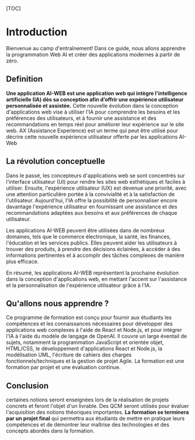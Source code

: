 [TOC]

# <b>Introduction</b> 

Bienvenue au camp d'entraînement! Dans ce guide, nous allons apprendre la programmation Web AI et créer des applications modernes à partir de zéro.


## Definition

**Une application AI-WEB est une application web qui intègre l'intelligence artificielle (IA) dès sa conception afin d’offrir une expérience utilisateur personnalisée et assistée.** Cette nouvelle évolution dans la conception d'applications web vise à utiliser l'IA pour comprendre les besoins et les préférences des utilisateurs, et à fournir une assistance et des recommandations en temps réel pour améliorer leur expérience sur le site web. AX (Assistance Experience) est un terme qui peut être utilisé pour décrire cette nouvelle expérience utilisateur offerte par les applications AI-Web 


## La révolution conceptuelle
Dans le passé, les concepteurs d'applications web se sont concentrés sur l'interface utilisateur (UI) pour rendre les sites web esthétiques et faciles à utiliser. Ensuite, l'expérience utilisateur (UX) est devenue une priorité, avec une attention particulière portée à la convivialité et à la satisfaction de l'utilisateur. Aujourd'hui, l'IA offre la possibilité de personnaliser encore davantage l'expérience utilisateur en fournissant une assistance et des recommandations adaptées aux besoins et aux préférences de chaque utilisateur. 

Les applications AI-WEB peuvent être utilisées dans de nombreux domaines, tels que le commerce électronique, la santé, les finances, l'éducation et les services publics. Elles peuvent aider les utilisateurs à trouver des produits, à prendre des décisions éclairées, à accéder à des informations pertinentes et à accomplir des tâches complexes de manière plus efficace. 

En résumé, les applications AI-WEB représentent la prochaine évolution dans la conception d'applications web, en mettant l'accent sur l'assistance et la personnalisation de l'expérience utilisateur grâce à l'IA. 

## Qu'allons nous apprendre ?
Ce programme de formation est conçu pour fournir aux étudiants les compétences et les connaissances nécessaires pour développer des applications web complexes à l'aide de React et Node.js, et pour intégrer l'IA à l'aide du modèle de langage de OpenAI. Il couvre un large éventail de sujets, notamment la programmation JavaScript et orientée objet, HTML/CSS, le développement d'applications React et Node.js, la modélisation UML, l'écriture de cahiers des charges fonctionnels/techniques et la gestion de projet Agile. La formation est une formation par projet et une évaluation continue.  

## Conclusion
certaines notions seront enseignées lors de la réalisation de projets concrets et feront l'objet d'un livrable. Des QCM seront utilisés pour évaluer l'acquisition des notions théoriques importantes. **La formation se terminera par un projet final** qui permettra aux étudiants de mettre en pratique leurs compétences et de démontrer leur maîtrise des technologies et des concepts abordés dans la formation. 
